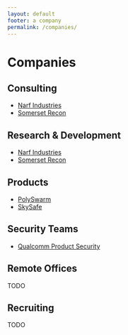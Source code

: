 ```yaml
---
layout: default
footer: a company
permalink: /companies/
---
```


# Companies

## Consulting

* [Narf Industries](https://narfindustries.com)
* [Somerset Recon](https://www.somersetrecon.com/)

## Research & Development

* [Narf Industries](https://narfindustries.com)
* [Somerset Recon](https://www.somersetrecon.com/)

## Products

* [PolySwarm](https://polyswarm.io/)
* [SkySafe](https://www.skysafe.io/)

## Security Teams

* [Qualcomm Product Security](https://www.qualcomm.com/company/product-security)

## Remote Offices

TODO

## Recruiting

TODO

